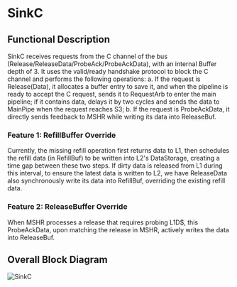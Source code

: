 # SinkC

## Functional Description
SinkC receives requests from the C channel of the bus
(Release/ReleaseData/ProbeAck/ProbeAckData), with an internal Buffer depth of 3.
It uses the valid/ready handshake protocol to block the C channel and performs
the following operations: a. If the request is Release(Data), it allocates a
buffer entry to save it, and when the pipeline is ready to accept the C request,
sends it to RequestArb to enter the main pipeline; if it contains data, delays
it by two cycles and sends the data to MainPipe when the request reaches S3; b.
If the request is ProbeAckData, it directly sends feedback to MSHR while writing
its data into ReleaseBuf.

### Feature 1: RefillBuffer Override
Currently, the missing refill operation first returns data to L1, then schedules
the refill data (in RefillBuf) to be written into L2's DataStorage, creating a
time gap between these two steps. If dirty data is released from L1 during this
interval, to ensure the latest data is written to L2, we have ReleaseData also
synchronously write its data into RefillBuf, overriding the existing refill
data.

### Feature 2: ReleaseBuffer Override
When MSHR processes a release that requires probing L1D$, this ProbeAckData,
upon matching the release in MSHR, actively writes the data into ReleaseBuf.

## Overall Block Diagram
![SinkC](./figure/SinkC.svg)

